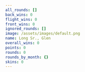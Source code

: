 ```yaml
---
all_rounds: []
back_wins: 0
flight_wins: 0
front_wins: 0
ignored_rounds: []
image: /assets/images/default.png
name: Long Sr., Glen
overall_wins: 0
points: 0
rounds: 0
rounds_by_month: {}
skins: 0
---
```

